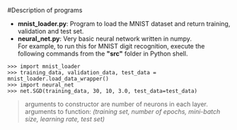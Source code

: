 #Description of programs
- <b>mnist_loader.py</b>: Program to load the MNIST dataset and return training, validation and test set.
- <b>neural_net.py</b>: Very basic neural network written in numpy.
<br>For example, to run this for MNIST digit recognition, execute the following commands from the **"src"** folder in Python shell.
```
>>> import mnist_loader
>>> training_data, validation_data, test_data = mnist_loader.load_data_wrapper()
>>> import neural_net
>>> net.SGD(training_data, 30, 10, 3.0, test_data=test_data)
```
>arguments to constructor are number of neurons in each layer.<br>
>arguments to function:<i> (training set, number of epochs, mini-batch size, learning rate, test set)</i>